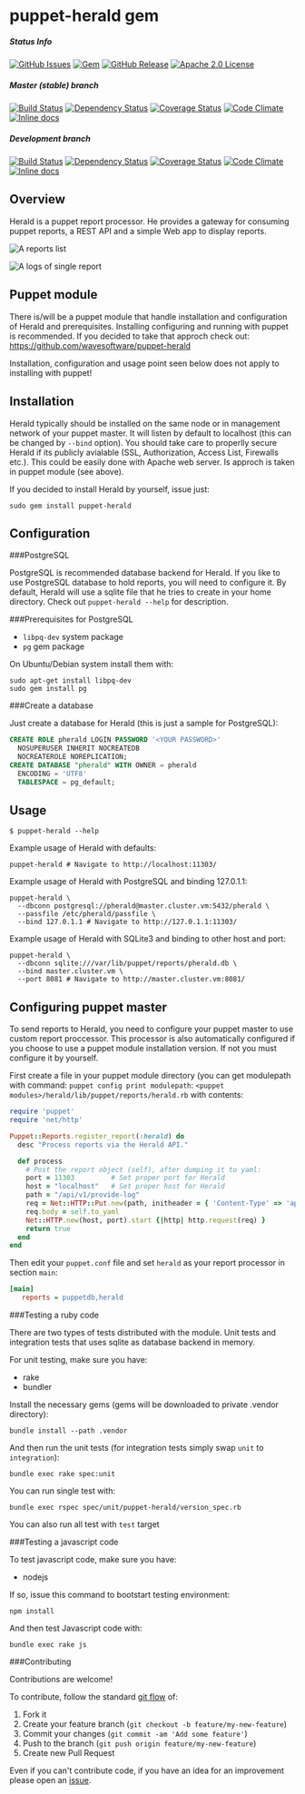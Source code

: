 puppet-herald gem
========

##### Status Info
[![GitHub Issues](https://img.shields.io/github/issues/wavesoftware/gem-puppet-herald.svg)](https://github.com/wavesoftware/gem-puppet-herald/issues) [![Gem](http://img.shields.io/gem/v/puppet-herald.svg)](https://rubygems.org/gems/puppet-herald) [![GitHub Release](https://img.shields.io/github/release/wavesoftware/gem-puppet-herald.svg)](https://github.com/wavesoftware/gem-puppet-herald/releases) [![Apache 2.0 License](http://img.shields.io/badge/license-Apache%202.0-blue.svg)](https://raw.githubusercontent.com/wavesoftware/gem-puppet-herald/develop/LICENSE)

##### Master (stable) branch
[![Build Status](https://img.shields.io/travis/wavesoftware/gem-puppet-herald/master.svg)](https://travis-ci.org/wavesoftware/gem-puppet-herald) [![Dependency Status](https://gemnasium.com/wavesoftware/gem-puppet-herald.svg)](https://gemnasium.com/wavesoftware/gem-puppet-herald) [![Coverage Status](https://img.shields.io/coveralls/wavesoftware/gem-puppet-herald/master.svg)](https://coveralls.io/r/wavesoftware/gem-puppet-herald?branch=master) [![Code Climate](https://codeclimate.com/github/wavesoftware/gem-puppet-herald/badges/gpa.svg?branch=master)](https://codeclimate.com/github/wavesoftware/gem-puppet-herald) [![Inline docs](http://inch-ci.org/github/wavesoftware/gem-puppet-herald.svg?branch=master)](http://inch-ci.org/github/wavesoftware/gem-puppet-herald)

##### Development branch
[![Build Status](https://img.shields.io/travis/wavesoftware/gem-puppet-herald/develop.svg)](https://travis-ci.org/wavesoftware/gem-puppet-herald) [![Dependency Status](https://gemnasium.com/wavesoftware/gem-puppet-herald.svg)](https://gemnasium.com/wavesoftware/gem-puppet-herald) [![Coverage Status](https://img.shields.io/coveralls/wavesoftware/gem-puppet-herald/develop.svg)](https://coveralls.io/r/wavesoftware/gem-puppet-herald?branch=develop) [![Code Climate](https://codeclimate.com/github/wavesoftware/gem-puppet-herald/badges/gpa.svg?branch=develop)](https://codeclimate.com/github/wavesoftware/gem-puppet-herald) [![Inline docs](http://inch-ci.org/github/wavesoftware/gem-puppet-herald.svg?branch=develop)](http://inch-ci.org/github/wavesoftware/gem-puppet-herald) 

Overview
--------

Herald is a puppet report processor. He provides a gateway for consuming puppet reports, a REST API and a simple Web app to display reports.

![A reports list](https://raw.githubusercontent.com/wavesoftware/gem-puppet-herald/gh-pages/images/reports.png)

![A logs of single report](https://raw.githubusercontent.com/wavesoftware/gem-puppet-herald/gh-pages/images/logs.png)

Puppet module
-----

There is/will be a puppet module that handle installation and configuration of Herald and prerequisites. Installing configuring and running with puppet is recommended. If you decided to take that approch check out: https://github.com/wavesoftware/puppet-herald

Installation, configuration and usage point seen below does not apply to installing with puppet!


Installation
-----

Herald typically should be installed on the same node or in management network of your puppet master. It will listen by default to localhost (this can be changed by `--bind` option). You should take care to properlly secure Herald if its publicly avialable (SSL, Authorization, Access List, Firewalls etc.). This could be easily done with Apache web server. Is approch is taken in puppet module (see above).

If you decided to install Herald by yourself, issue just:

```shell
sudo gem install puppet-herald
```

Configuration
-----

###PostgreSQL

PostgreSQL is recommended database backend for Herald. If you like to use PostgreSQL database to hold reports, you will need to configure it. By default, Herald will use a sqlite file that he tries to create in your home directory. Check out `puppet-herald --help` for description.

###Prerequisites for PostgreSQL

 * `libpq-dev` system package
 * `pg` gem package

On Ubuntu/Debian system install them with:

```shell
sudo apt-get install libpq-dev
sudo gem install pg
```

###Create a database

Just create a database for Herald (this is just a sample for PostgreSQL):

```sql
CREATE ROLE pherald LOGIN PASSWORD '<YOUR PASSWORD>'
  NOSUPERUSER INHERIT NOCREATEDB
  NOCREATEROLE NOREPLICATION;
CREATE DATABASE "pherald" WITH OWNER = pherald
  ENCODING = 'UTF8'
  TABLESPACE = pg_default;
```

Usage
-----

```shell
$ puppet-herald --help
```

Example usage of Herald with defaults:

```shell
puppet-herald # Navigate to http://localhost:11303/
```

Example usage of Herald with PostgreSQL and binding 127.0.1.1:

```shell
puppet-herald \
  --dbconn postgresql://pherald@master.cluster.vm:5432/pherald \
  --passfile /etc/pherald/passfile \
  --bind 127.0.1.1 # Navigate to http://127.0.1.1:11303/
```

Example usage of Herald with SQLite3 and binding to other host and port:

```shell
puppet-herald \
  --dbconn sqlite:///var/lib/puppet/reports/pherald.db \
  --bind master.cluster.vm \
  --port 8081 # Navigate to http://master.cluster.vm:8081/
```

Configuring puppet master
-------------------------

To send reports to Herald, you need to configure your puppet master to use custom report proccessor. This processor is also automatically configured if you choose to use a puppet module installation version. If not you must configure it by yourself.

First create a file in your puppet module directory (you can get modulepath with command: `puppet config print modulepath`: `<puppet modules>/herald/lib/puppet/reports/herald.rb` with contents:

```ruby
require 'puppet'
require 'net/http'

Puppet::Reports.register_report(:herald) do
  desc "Process reports via the Herald API."

  def process
    # Post the report object (self), after dumping it to yaml:
    port = 11303         # Set proper port for Herald
    host = "localhost"   # Set proper host for Herald
    path = "/api/v1/provide-log"
    req = Net::HTTP::Put.new(path, initheader = { 'Content-Type' => 'application/yaml'})
    req.body = self.to_yaml
    Net::HTTP.new(host, port).start {|http| http.request(req) }
    return true
  end
end
```

Then edit your `puppet.conf` file and set `herald` as your report processor in section `main`:

```ini
[main]
   reports = puppetdb,herald
```

###Testing a ruby code

There are two types of tests distributed with the module. Unit tests and integration tests that uses sqlite as database backend in memory.

For unit testing, make sure you have:

 * rake
 * bundler

Install the necessary gems (gems will be downloaded to private .vendor directory):

```shell
bundle install --path .vendor
```

And then run the unit tests (for integration tests simply swap `unit` to `integration`):

```shell
bundle exec rake spec:unit
```

You can run single test with:

```shell
bundle exec rspec spec/unit/puppet-herald/version_spec.rb
```

You can also run all test with `test` target

###Testing a javascript code

To test javascript code, make sure you have:

 * nodejs

If so, issue this command to bootstart testing environment:

```shell
npm install
```

And then test Javascript code with:

```shell
bundle exec rake js
```

###Contributing

Contributions are welcome!

To contribute, follow the standard [git flow](http://danielkummer.github.io/git-flow-cheatsheet/) of:

1. Fork it
1. Create your feature branch (`git checkout -b feature/my-new-feature`)
1. Commit your changes (`git commit -am 'Add some feature'`)
1. Push to the branch (`git push origin feature/my-new-feature`)
1. Create new Pull Request

Even if you can't contribute code, if you have an idea for an improvement please open an [issue](https://github.com/wavesoftware/gem-puppet-herald/issues).

